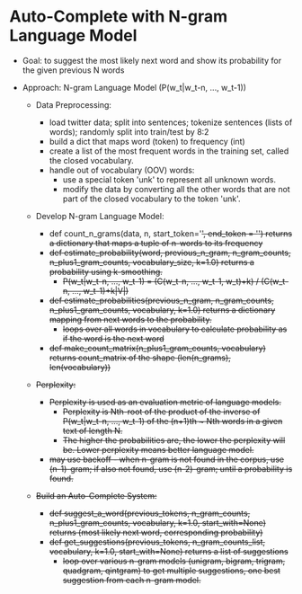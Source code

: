 # Auto-Complete with N-gram Language Model

- Goal: to suggest the most likely next word and show its probability for the given previous N words
- Approach: N-gram Language Model (P(w_t|w_t-n, ..., w_t-1))

  - Data Preprocessing: 
    - load twitter data; split into sentences; tokenize sentences (lists of words); randomly split into train/test by 8:2
    - build a dict that maps word (token) to frequency (int)
    - create a list of the most frequent words in the training set, called the closed vocabulary.
    - handle out of vocabulary (OOV) words: 
      - use a special token 'unk' to represent all unknown words. 
      - modify the data by converting all the other words that are not part of the closed vocabulary to the token 'unk'.
        
  - Develop N-gram Language Model:
    - def count_n_grams(data, n, start_token='<s>', end_token = '<e>') returns a dictionary that maps a tuple of n-words to its frequency
    - def estimate_probability(word, previous_n_gram, n_gram_counts, n_plus1_gram_counts, vocabulary_size, k=1.0) returns a probability using k-smoothing.
      - P(w_t|w_t-n, ..., w_t-1) = (C(w_t-n, ..., w_t-1, w_t)+k) / (C(w_t-n, ..., w_t-1)+k|V|)
    - def estimate_probabilities(previous_n_gram, n_gram_counts, n_plus1_gram_counts, vocabulary, k=1.0) returns a dictionary mapping from next words to the probability.
      - loops over all words in vocabulary to calculate probability as if the word is the next word
    - def make_count_matrix(n_plus1_gram_counts, vocabulary) returns count_matrix of the shape (len(n_grams), len(vocabulary))

  - Perplexity:
    - Perplexity is used as an evaluation metric of language models. 
      - Perplexity is Nth-root of the product of the inverse of P(w_t|w_t-n, ..., w_t-1) of the (n+1)th ~ Nth words in a given text of length N.
      - The higher the probabilities are, the lower the perplexity will be. Lower perplexity means better language model.
    - may use backoff - when n-gram is not found in the corpus, use (n-1)-gram; if also not found, use (n-2)-gram; until a probability is found.

  - Build an Auto-Complete System:
    - def suggest_a_word(previous_tokens, n_gram_counts, n_plus1_gram_counts, vocabulary, k=1.0, start_with=None) returns (most likely next word, corresponding probability)
    - def get_suggestions(previous_tokens, n_gram_counts_list, vocabulary, k=1.0, start_with=None) returns a list of suggestions
      - loop over various n-gram models (unigram, bigram, trigram, quadgram, qintgram) to get multiple suggestions, one best suggestion from each n-gram model.